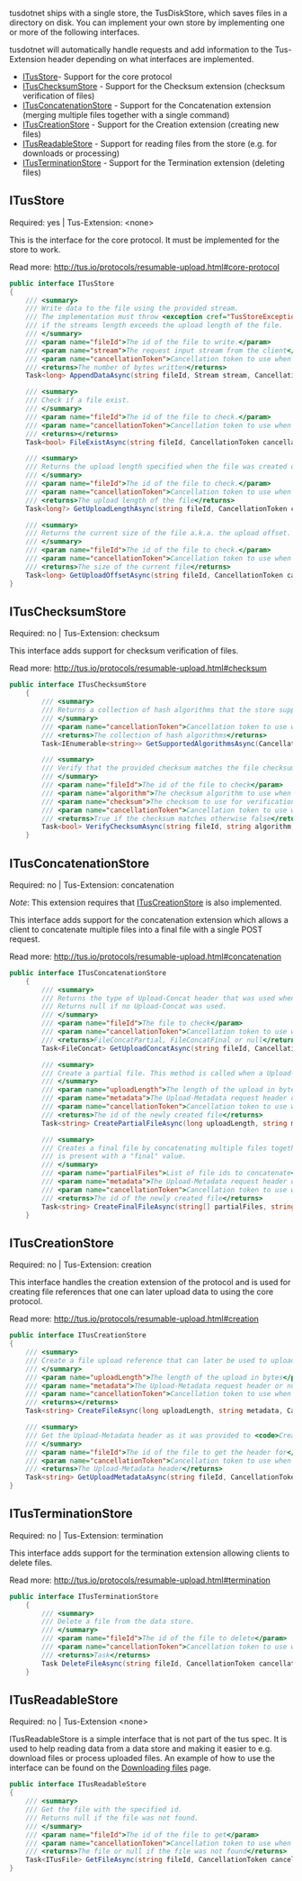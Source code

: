 tusdotnet ships with a single store, the TusDiskStore, which saves files in a directory on disk. You can implement your own store by implementing one or more of the following interfaces. 

tusdotnet will automatically handle requests and add information to the Tus-Extension header depending on what interfaces are implemented.

* [ITusStore](#itusstore)- Support for the core protocol
* [ITusChecksumStore](#ituschecksumstore) - Support for the Checksum extension (checksum verification of files)
* [ITusConcatenationStore](#itusconcatenationstore) - Support for the Concatenation extension (merging multiple files together with a single command)
* [ITusCreationStore](#ituscreationstore) - Support for the Creation extension (creating new files)
* [ITusReadableStore](#itusreadablestore) - Support for reading files from the store (e.g. for downloads or processing)
* [ITusTerminationStore](#itusterminationstore) - Support for the Termination extension (deleting files)

## ITusStore
Required: yes | Tus-Extension: \<none\>

This is the interface for the core protocol. It must be implemented for the store to work. 

Read more: http://tus.io/protocols/resumable-upload.html#core-protocol

```csharp
public interface ITusStore
{
	/// <summary>
	/// Write data to the file using the provided stream.
	/// The implementation must throw <exception cref="TusStoreException"></exception> 
	/// if the streams length exceeds the upload length of the file.
	/// </summary>
	/// <param name="fileId">The id of the file to write.</param>
	/// <param name="stream">The request input stream from the client</param>
	/// <param name="cancellationToken">Cancellation token to use when cancelling.</param>
	/// <returns>The number of bytes written</returns>
	Task<long> AppendDataAsync(string fileId, Stream stream, CancellationToken cancellationToken);

	/// <summary>
	/// Check if a file exist.
	/// </summary>
	/// <param name="fileId">The id of the file to check.</param>
	/// <param name="cancellationToken">Cancellation token to use when cancelling.</param>
	/// <returns></returns>
	Task<bool> FileExistAsync(string fileId, CancellationToken cancellationToken);

	/// <summary>
	/// Returns the upload length specified when the file was created or null if Defer-Upload-Lenght was used.
	/// </summary>
	/// <param name="fileId">The id of the file to check.</param>
	/// <param name="cancellationToken">Cancellation token to use when cancelling.</param>
	/// <returns>The upload length of the file</returns>
	Task<long?> GetUploadLengthAsync(string fileId, CancellationToken cancellationToken);

	/// <summary>
	/// Returns the current size of the file a.k.a. the upload offset.
	/// </summary>
	/// <param name="fileId">The id of the file to check.</param>
	/// <param name="cancellationToken">Cancellation token to use when cancelling.</param>
	/// <returns>The size of the current file</returns>
	Task<long> GetUploadOffsetAsync(string fileId, CancellationToken cancellationToken);
}
```

## ITusChecksumStore
Required: no | Tus-Extension: checksum

This interface adds support for checksum verification of files. 

Read more: http://tus.io/protocols/resumable-upload.html#checksum

```csharp
public interface ITusChecksumStore
	{
		/// <summary>
		/// Returns a collection of hash algorithms that the store supports (e.g. sha1).
		/// </summary>
		/// <param name="cancellationToken">Cancellation token to use when cancelling</param>
		/// <returns>The collection of hash algorithms</returns>
		Task<IEnumerable<string>> GetSupportedAlgorithmsAsync(CancellationToken cancellationToken);

		/// <summary>
		/// Verify that the provided checksum matches the file checksum.
		/// </summary>
		/// <param name="fileId">The id of the file to check</param>
		/// <param name="algorithm">The checksum algorithm to use when checking. This algorithm must be supported by the store.</param>
		/// <param name="checksum">The checksom to use for verification</param>
		/// <param name="cancellationToken">Cancellation token to use when cancelling</param>
		/// <returns>True if the checksum matches otherwise false</returns>
		Task<bool> VerifyChecksumAsync(string fileId, string algorithm, byte[] checksum, CancellationToken cancellationToken);
	}
```

## ITusConcatenationStore
Required: no | Tus-Extension: concatenation

*Note*: This extension requires that [ITusCreationStore](#ituscreationstore) is also implemented.

This interface adds support for the concatenation extension which allows a client to concatenate multiple files into a final file with a single POST request. 

Read more: http://tus.io/protocols/resumable-upload.html#concatenation

```csharp
public interface ITusConcatenationStore
	{
		/// <summary>
		/// Returns the type of Upload-Concat header that was used when creating the file.
		/// Returns null if no Upload-Concat was used.
		/// </summary>
		/// <param name="fileId">The file to check</param>
		/// <param name="cancellationToken">Cancellation token to use when cancelling</param>
		/// <returns>FileConcatPartial, FileConcatFinal or null</returns>
		Task<FileConcat> GetUploadConcatAsync(string fileId, CancellationToken cancellationToken);

		/// <summary>
		/// Create a partial file. This method is called when a Upload-Concat header is present and when its value is "partial".
		/// </summary>
		/// <param name="uploadLength">The length of the upload in bytes</param>
		/// <param name="metadata">The Upload-Metadata request header or null if no header was provided</param>
		/// <param name="cancellationToken">Cancellation token to use when cancelling</param>
		/// <returns>The id of the newly created file</returns>
		Task<string> CreatePartialFileAsync(long uploadLength, string metadata, CancellationToken cancellationToken);

		/// <summary>
		/// Creates a final file by concatenating multiple files together. This method is called when a Upload-Concat header
		/// is present with a "final" value.
		/// </summary>
		/// <param name="partialFiles">List of file ids to concatenate</param>
		/// <param name="metadata">The Upload-Metadata request header or null if no header was provided</param>
		/// <param name="cancellationToken">Cancellation token to use when cancelling</param>
		/// <returns>The id of the newly created file</returns>
		Task<string> CreateFinalFileAsync(string[] partialFiles, string metadata, CancellationToken cancellationToken);
	}
```

## ITusCreationStore
Required: no | Tus-Extension: creation

This interface handles the creation extension of the protocol and is used for creating file references that one can later upload data to using the core protocol.

Read more: http://tus.io/protocols/resumable-upload.html#creation

```csharp
public interface ITusCreationStore
{
	/// <summary>
	/// Create a file upload reference that can later be used to upload data.
	/// </summary>
	/// <param name="uploadLength">The length of the upload in bytes</param>
	/// <param name="metadata">The Upload-Metadata request header or null if no header was provided</param>
	/// <param name="cancellationToken">Cancellation token to use when cancelling</param>
	/// <returns></returns>
	Task<string> CreateFileAsync(long uploadLength, string metadata, CancellationToken cancellationToken);

	/// <summary>
	/// Get the Upload-Metadata header as it was provided to <code>CreateFileAsync</code>.
	/// </summary>
	/// <param name="fileId">The id of the file to get the header for</param>
	/// <param name="cancellationToken">Cancellation token to use when cancelling</param>
	/// <returns>The Upload-Metadata header</returns>
	Task<string> GetUploadMetadataAsync(string fileId, CancellationToken cancellationToken);
}
```

## ITusTerminationStore
Required: no | Tus-Extension: termination

This interface adds support for the termination extension allowing clients to delete files.

Read more: http://tus.io/protocols/resumable-upload.html#termination

```csharp
public interface ITusTerminationStore
	{
		/// <summary>
		/// Delete a file from the data store.
		/// </summary>
		/// <param name="fileId">The id of the file to delete</param>
		/// <param name="cancellationToken">Cancellation token to use when cancelling</param>
		/// <returns>Task</returns>
		Task DeleteFileAsync(string fileId, CancellationToken cancellationToken);
	}
```

## ITusReadableStore
Required: no | Tus-Extension \<none\>

ITusReadableStore is a simple interface that is not part of the tus spec. It is used to help reading data from a data store and making it easier to e.g. download files or process uploaded files. An example of how to use the interface can be found on the [Downloading files](https://github.com/smatsson/tusdotnet/wiki/Downloading-files) page.

```csharp
public interface ITusReadableStore
{
	/// <summary>
	/// Get the file with the specified id. 
	/// Returns null if the file was not found.
	/// </summary>
	/// <param name="fileId">The id of the file to get</param>
	/// <param name="cancellationToken">Cancellation token to use when cancelling</param>
	/// <returns>The file or null if the file was not found</returns>
	Task<ITusFile> GetFileAsync(string fileId, CancellationToken cancellationToken);
}
```